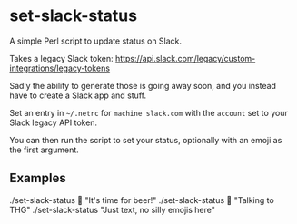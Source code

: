 # set-slack-status

A simple Perl script to update status on Slack.

Takes a legacy Slack token:
https://api.slack.com/legacy/custom-integrations/legacy-tokens

Sadly the ability to generate those is going away soon, and you instead have to
create a Slack app and stuff.

Set an entry in `~/.netrc` for `machine slack.com` with the `account` set to
your Slack legacy API token.

You can then run the script to set your status, optionally with an emoji as
the first argument.

## Examples

./set-slack-status :beers: "It's time for beer!"
./set-slack-status :clown_face: "Talking to THG"
./set-slack-status "Just text, no silly emojis here"

